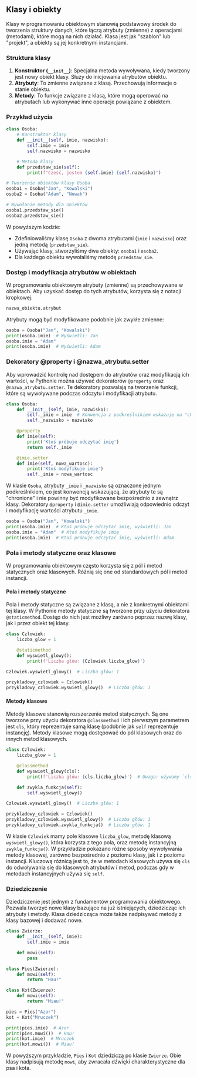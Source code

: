 ## Klasy i obiekty

Klasy w programowaniu obiektowym stanowią podstawowy środek do tworzenia struktury danych, które łączą atrybuty (zmienne) z operacjami (metodami), które mogą na nich działać. Klasa jest jak "szablon" lub "projekt", a obiekty są jej konkretnymi instancjami.

### Struktura klasy

1. **Konstruktor (`__init__`)**: Specjalna metoda wywoływana, kiedy tworzony jest nowy obiekt klasy. Służy do inicjowania atrybutów obiektu.
2. **Atrybuty**: To zmienne związane z klasą. Przechowują informacje o stanie obiektu.
3. **Metody**: To funkcje związane z klasą, które mogą operować na atrybutach lub wykonywać inne operacje powiązane z obiektem.

### Przykład użycia

```python
class Osoba:
    # Konstruktor klasy
    def __init__(self, imie, nazwisko):
        self.imie = imie
        self.nazwisko = nazwisko

    # Metoda klasy
    def przedstaw_sie(self):
        print(f"Cześć, jestem {self.imie} {self.nazwisko}")

# Tworzenie obiektów klasy Osoba
osoba1 = Osoba("Jan", "Kowalski")
osoba2 = Osoba("Adam", "Nowak")

# Wywołanie metody dla obiektów
osoba1.przedstaw_sie()
osoba2.przedstaw_sie()
```

W powyższym kodzie:
- Zdefiniowaliśmy klasę `Osoba` z dwoma atrybutami (`imie` i `nazwisko`) oraz jedną metodą (`przedstaw_sie`).
- Używając klasy, stworzyliśmy dwa obiekty: `osoba1` i `osoba2`.
- Dla każdego obiektu wywołaliśmy metodę `przedstaw_sie`.

### Dostęp i modyfikacja atrybutów w obiektach

W programowaniu obiektowym atrybuty (zmienne) są przechowywane w obiektach. Aby uzyskać dostęp do tych atrybutów, korzysta się z notacji kropkowej:

```python
nazwa_obiektu.atrybut
```

Atrybuty mogą być modyfikowane podobnie jak zwykłe zmienne:

```python
osoba = Osoba("Jan", "Kowalski")
print(osoba.imie)  # Wyświetli: Jan
osoba.imie = "Adam"
print(osoba.imie)  # Wyświetli: Adam
```

### Dekoratory @property i @nazwa_atrybutu.setter

Aby wprowadzić kontrolę nad dostępem do atrybutów oraz modyfikacją ich wartości, w Pythonie można używać dekoratorów `@property` oraz `@nazwa_atrybutu.setter`. Te dekoratory pozwalają na tworzenie funkcji, które są wywoływane podczas odczytu i modyfikacji atrybutu.

```python
class Osoba:
    def __init__(self, imie, nazwisko):
        self._imie = imie  # Konwencja z podkreślnikiem wskazuje na "chronione" atrybuty
        self._nazwisko = nazwisko

    @property
    def imie(self):
        print('Ktoś próbuje odczytać imię')
        return self._imie

    @imie.setter
    def imie(self, nowa_wartosc):
        print('Ktoś modyfikuje imię')
        self._imie = nowa_wartosc
```

W klasie `Osoba`, atrybuty `_imie` i `_nazwisko` są oznaczone jednym podkreślnikiem, co jest konwencją wskazującą, że atrybuty te są "chronione" i nie powinny być modyfikowane bezpośrednio z zewnątrz klasy. Dekoratory `@property` i `@imie.setter` umożliwiają odpowiednio odczyt i modyfikację wartości atrybutu `_imie`.

```python
osoba = Osoba("Jan", "Kowalski")
print(osoba.imie)  # Ktoś próbuje odczytać imię, wyświetli: Jan
osoba.imie = "Adam"  # Ktoś modyfikuje imię
print(osoba.imie)  # Ktoś próbuje odczytać imię, wyświetli: Adam
```

### Pola i metody statyczne oraz klasowe

W programowaniu obiektowym często korzysta się z pól i metod statycznych oraz klasowych. Różnią się one od standardowych pól i metod instancji.

#### Pola i metody statyczne

Pola i metody statyczne są związane z klasą, a nie z konkretnymi obiektami tej klasy. W Pythonie metody statyczne są tworzone przy użyciu dekoratora `@staticmethod`. Dostęp do nich jest możliwy zarówno poprzez nazwę klasy, jak i przez obiekt tej klasy.

```python
class Czlowiek:
    liczba_glow = 1

    @staticmethod
    def wyswietl_glowy():
        print(f'Liczba głów: {Czlowiek.liczba_glow}')

Czlowiek.wyswietl_glowy()  # Liczba głów: 1

przykladowy_czlowiek = Czlowiek()
przykladowy_czlowiek.wyswietl_glowy()  # Liczba głów: 1
```

#### Metody klasowe

Metody klasowe stanowią rozszerzenie metod statycznych. Są one tworzone przy użyciu dekoratora `@classmethod` i ich pierwszym parametrem jest `cls`, który reprezentuje samą klasę (podobnie jak `self` reprezentuje instancję). Metody klasowe mogą dostępować do pól klasowych oraz do innych metod klasowych.

```python
class Czlowiek:
    liczba_glow = 1

    @classmethod
    def wyswietl_glowy(cls):
        print(f'Liczba głów: {cls.liczba_glow}')  # Uwaga: używamy `cls`, a nie nazwy klasy!

    def zwykla_funkcja(self):
        self.wyswietl_glowy()

Czlowiek.wyswietl_glowy()  # Liczba głów: 1

przykladowy_czlowiek = Czlowiek()
przykladowy_czlowiek.wyswietl_glowy()  # Liczba głów: 1
przykladowy_czlowiek.zwykla_funkcja()  # Liczba głów: 1
```

W klasie `Czlowiek` mamy pole klasowe `liczba_glow`, metodę klasową `wyswietl_glowy()`, która korzysta z tego pola, oraz metodę instancyjną `zwykla_funkcja()`. W przykładzie pokazano różne sposoby wywoływania metody klasowej, zarówno bezpośrednio z poziomu klasy, jak i z poziomu instancji. Kluczową różnicą jest to, że w metodach klasowych używa się `cls` do odwoływania się do klasowych atrybutów i metod, podczas gdy w metodach instancyjnych używa się `self`.

### Dziedziczenie

Dziedziczenie jest jednym z fundamentów programowania obiektowego. Pozwala tworzyć nowe klasy bazujące na już istniejących, dziedzicząc ich atrybuty i metody. Klasa dziedzicząca może także nadpisywać metody z klasy bazowej i dodawać nowe.

```python
class Zwierze:
    def __init__(self, imie):
        self.imie = imie

    def mowi(self):
        pass

class Pies(Zwierze):
    def mowi(self):
        return "Hau!"

class Kot(Zwierze):
    def mowi(self):
        return "Miau!"

pies = Pies("Azor")
kot = Kot("Mruczek")

print(pies.imie)  # Azor
print(pies.mowi())  # Hau!
print(kot.imie)  # Mruczek
print(kot.mowi())  # Miau!
```

W powyższym przykładzie, `Pies` i `Kot` dziedziczą po klasie `Zwierze`. Obie klasy nadpisują metodę `mowi`, aby zwracała dźwięki charakterystyczne dla psa i kota.
